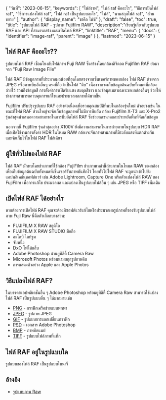 {
"วันที่": "2023-06-15",
  "keywords": [
"ไฟล์ราฟ",
"ไฟล์ raf คืออะไร",
"วิธีการเปิดไฟล์ raf",
"วิธีการแปลงไฟล์ raf",
"ไฟล์ raf เป็นรูปแบบอะไร",
"ไฟล์",
"นามสกุลไฟล์ raf",
"ส่วนขยาย"
],
  "author": {
"display_name": "ชาคีล ไฟซ์"
},
"draft": "false",
"toc": true,
"title": "รูปแบบไฟล์ RAF - รูปภาพ Fujifilm RAW",
  "description":"เรียนรู้เกี่ยวกับรูปแบบ RAF และ API ที่สามารถสร้างและเปิดไฟล์ RAF",
"linktitle": "RAF",
  "menu": {
    "docs": {
      "identifier": "image-raf",
      "parent": "image"
}
},
"lastmod": "2023-06-15"
}

## ไฟล์ RAF คืออะไร??

รูปแบบไฟล์ RAF เชื่อมโยงกับไฟล์ภาพ Fuji RAW ซึ่งสร้างโดยกล้องดิจิตอล Fujifilm RAF ย่อมาจาก "Fuji Raw Image File"

ไฟล์ RAF มีข้อมูลภาพที่ประมวลผลน้อยที่สุดโดยตรงจากเซ็นเซอร์ภาพของกล้อง ไฟล์ RAF ต่างจาก JPEG หรือภาพบีบอัดอื่นๆ ตรงที่ถือว่าเป็นไฟล์ "ดิบ" เนื่องจากจะเก็บข้อมูลต้นฉบับทั้งหมดที่กล้องถ่ายไว้ รวมถึงข้อมูลสี การตั้งค่าการเปิดรับแสง สมดุลสีขาว และข้อมูลเมตาเฉพาะของกล้องอื่นๆ ช่วยให้ช่างภาพสามารถควบคุมการแก้ไขและประมวลผลภาพได้มากขึ้น

Fujifilm ปรับปรุงรูปแบบ RAF อย่างต่อเนื่องเพื่อรวมคุณสมบัติที่พบในกล้องรุ่นใหม่ ตัวอย่างเช่น ในขณะที่ไฟล์ RAF ส่วนใหญ่จะจัดเก็บข้อมูลภาพที่ไม่มีการบีบอัด กล้อง Fujifilm X-T3 และ X-Pro2 รุ่นล่าสุดนำเสนอความสามารถในการบีบอัดไฟล์ RAF ซึ่งช่วยลดขนาดและประหยัดพื้นที่จัดเก็บข้อมูล

นอกจากนี้ Fujifilm รุ่นล่าสุดอย่าง X100V ยังมีความสามารถในการถ่ายภาพในรูปแบบ HDR RAF เมื่อเปิดใช้งานการตั้งค่า HDR ในโหมด RAW กล้องจะจับภาพสามภาพที่มีระดับแสงที่แตกต่างกัน และจัดเก็บไว้ในไฟล์ RAF ไฟล์เดียว

## ผู้ใช้ทั่วไปของไฟล์ RAF

ไฟล์ RAF มักพบโดยช่างภาพที่ใช้กล้อง FujiFilm ช่างภาพเหล่านี้ถ่ายภาพในโหมด RAW ของกล้องเพื่อเก็บข้อมูลต้นฉบับทั้งหมดที่เซ็นเซอร์รับภาพบันทึกไว้ โดยทั่วไปไฟล์ RAF จะถูกนำเข้าไปยังแอปพลิเคชันซอฟต์แวร์ เช่น Adobe Lightroom, Capture One หรือตัวแปลงไฟล์ RAW ของ FujiFilm เพื่อการแก้ไข ประมวลผล และแปลงเป็นรูปแบบไฟล์อื่น ๆ เช่น JPEG หรือ TIFF เพิ่มเติม

## เปิดไฟล์ RAF ได้อย่างไร

หากต้องการเปิดไฟล์ RAF คุณจะต้องมีซอฟต์แวร์แก้ไขหรือประมวลผลรูปภาพที่รองรับรูปแบบไฟล์ภาพ Fuji Raw นี่คือตัวเลือกบางส่วน:

- FUJIFILM X RAW สตูดิโอ
- FUJIFILM X RAW STUDIO มือถือ
- อะโดบี ไลท์รูม
- จับหนึ่ง
- DxO โฟโต้แล็บ
- Adobe Photoshop ผ่านยูทิลิตี้ Camera Raw
- Microsoft Photos พร้อมนามสกุลรูปภาพดิบ
- การแสดงตัวอย่าง Apple และ Apple Photos

## วิธีแปลงไฟล์ RAF?

ในบรรดาแอปพลิเคชั่นอื่น ๆ Adobe Photoshop พร้อมยูทิลิตี้ Camera Raw สามารถใช้แปลงไฟล์ RAF เป็นรูปแบบอื่น ๆ ได้มากมายเช่น

- [PNG](/th/image/png/) - กราฟิกเครือข่ายแบบพกพา
- [JPEG](/th/image/jpeg/) - รูปภาพ JPEG
- [GIF](/th/image/gif/) - รูปแบบการแลกเปลี่ยนกราฟิก
- [PSD](/th/image/psd/) - เอกสาร Adobe Photoshop
- [BMP](/th/image/bmp/) - ภาพบิตแมป
- [TIFF](/th/image/tiff/) - รูปแบบไฟล์ภาพที่แท็ก

## ไฟล์ RAF อยู่ในรูปแบบใด

รูปแบบของไฟล์ RAF เป็นรูปแบบไบนารี

## อ้างอิง
* [รูปแบบภาพ Raw](https://en.wikipedia.org/wiki/Raw_image_format)

